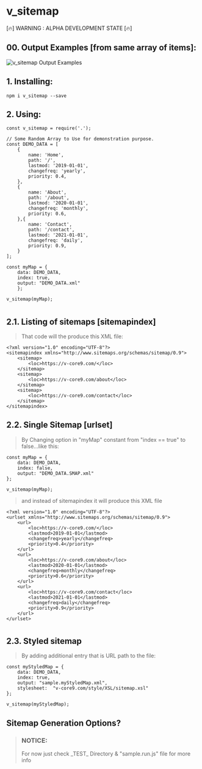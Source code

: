 # v_sitemap

[🔥] WARNING : ALPHA DEVELOPMENT STATE [🔥]

## 00. Output Examples [from same array of items]:

![v_sitemap Output Examples](output.sample)

## 1. Installing:

    npm i v_sitemap --save


## 2. Using:

    const v_sitemap = require('.');

    // Some Random Array to Use for demonstration purpose.
    const DEMO_DATA = [
        {
            name: 'Home',
            path: '/',
            lastmod: '2019-01-01',
            changefreq: 'yearly',
            priority: 0.4,
        },
        {
            name: 'About',
            path: '/about', 
            lastmod: '2020-01-01',
            changefreq: 'monthly',
            priority: 0.6,
        },{
            name: 'Contact',
            path: '/contact',
            lastmod: '2021-01-01',
            changefreq: 'daily',
            priority: 0.9,
        } 
    ];

    const myMap = {
        data: DEMO_DATA, 
        index: true, 
        output: "DEMO_DATA.xml"
        };

    v_sitemap(myMap);

#
## 2.1. Listing of sitemaps [sitemapindex]
>That code will the produce this XML file:

    <?xml version="1.0" encoding="UTF-8"?>
    <sitemapindex xmlns="http://www.sitemaps.org/schemas/sitemap/0.9">
        <sitemap>
            <loc>https://v-core9.com/</loc>
        </sitemap>
        <sitemap>
            <loc>https://v-core9.com/about</loc>
        </sitemap>
        <sitemap>
            <loc>https://v-core9.com/contact</loc>
        </sitemap>
    </sitemapindex>

## 2.2. Single Sitemap [urlset]
> By Changing option in "myMap" constant from "index == true" to false...like this: 

    const myMap = {
        data: DEMO_DATA, 
        index: false, 
        output: "DEMO_DATA.SMAP.xml"
    };

    v_sitemap(myMap);

>and instead of sitemapindex it will produce this XML file

    <?xml version="1.0" encoding="UTF-8"?>
    <urlset xmlns="http://www.sitemaps.org/schemas/sitemap/0.9">
        <url>
            <loc>https://v-core9.com/</loc>
            <lastmod>2019-01-01</lastmod>
            <changefreq>yearly</changefreq>
            <priority>0.4</priority>
        </url>
        <url>
            <loc>https://v-core9.com/about</loc>
            <lastmod>2020-01-01</lastmod>
            <changefreq>monthly</changefreq>
            <priority>0.6</priority>
        </url>
        <url>
            <loc>https://v-core9.com/contact</loc>
            <lastmod>2021-01-01</lastmod>
            <changefreq>daily</changefreq>
            <priority>0.9</priority>
        </url>
    </urlset>

# 
## 2.3. Styled sitemap
> By adding additional entry that is URL path to the file: 

    const myStyledMap = {
        data: DEMO_DATA,
        index: true,
        output: "sample.myStyledMap.xml",
        stylesheet:  "v-core9.com/style/XSL/sitemap.xsl"
    };

    v_sitemap(myStyledMap);

## Sitemap Generation Options?


>### NOTICE: 
>For now just check \_TEST\_ Directory & "sample.run.js" file for more info 
